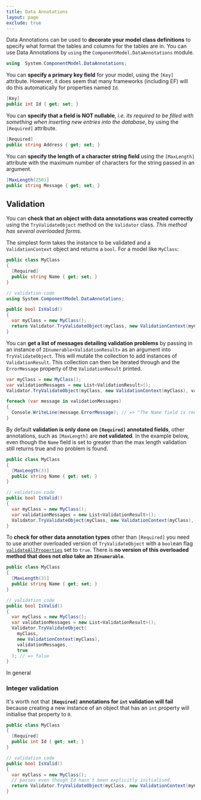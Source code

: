 ```yaml
---
title: Data Annotations
layout: page
exclude: true
---
```


Data Annotations can be used to **decorate your model class definitions** to specify what format the tables and columns for the tables are in. You can use Data Annotations by `using` the `ComponentModel.DataAnnotations` module.
```csharp
using  System.ComponentModel.DataAnnotations;
```

You can **specify a primary key field** for your model, using the `[Key]` attribute. However, it does seem that many frameworks (including EF) will do this automatically for properties named `Id`.
```csharp
[Key]
public int Id { get; set; }
```

You can **specify that a field is NOT nullable**, *i.e. its required to be filled with something when inserting new entries into the database*, by using the `[Required]` attribute.
```csharp
[Required]
public string Address { get; set; }
```

You can **specify the length of a character string field** using the `[MaxLength]` attribute with the maximum number of characters for the string passed in an argument.
```csharp
[MaxLength(250)]
public string Message { get; set; }
```

## Validation

You can **check that an object with data annotations was created correctly** using the `TryValidateObject` method on the `Validator` class. *This method has several overloaded forms*. 

The simplest form takes the instance to be validated and a `ValidationContext` object and returns a `bool`. For a model like `MyClass`:
```csharp
public class MyClass
{
  [Required]
  public string Name { get; set; }
}

// validation code
using System.ComponentModel.DataAnnotations;

public bool IsValid()
{
  var myClass = new MyClass();
  return Validator.TryValidateObject(myClass, new ValidationContext(myClass)); // => false
}
```

You can **get a list of messages detailing validation problems** by passing in an instance of `IEnumerable<ValidationResult>` as an argument into `TryValidateObject`. This will mutate the collection to add instances of `ValidationResult`. This collection can then be iterated through and the `ErrorMessage` property of the `ValidationResult` printed.
```csharp
var myClass = new MyClass();
var validationMessages = new List<ValidationResult>();
Validator.TryValidateObject(myClass, new ValidationContext(myClass), validationMessages);

foreach (var message in validationMessages)
{
  Console.WriteLine(message.ErrorMessage); // => "The Name field is required."
}
```

By default **validation is only done on `[Required]` annotated fields**, other annotations, such as `[MaxLength]` are **not validated**. In the example below, even though the `Name` field is set to greater than the max length validation still returns true and no problem is found.
```csharp
public class MyClass
{
  [MaxLength(3)]
  public string Name { get; set; }
}

// validation code
public bool IsValid()
{
  var myClass = new MyClass();
  var validationMessages = new List<ValidationResult>();
  Validator.TryValidateObject(myClass, new ValidationContext(myClass), validationMessages); // => true
}
```

To **check for other data annotation types** other than `[Required]` you need to use another overloaded version of `TryValidateObject` with a `bool`ean flag [`validateAllProperties`][1] set to `true`. There is **no version of this overloaded method that does not *also* take an `IEnumerable`**.
```csharp
public class MyClass
{
  [MaxLength(3)]
  public string Name { get; set; }
}

// validation code
public bool IsValid()
{
  var myClass = new MyClass();
  var validationMessages = new List<ValidationResult>();
  Validator.TryValidateObject(
    myClass, 
    new ValidationContext(myClass), 
    validationMessages, 
    true
  ); // => false
}
```

[1]: https://docs.microsoft.com/en-us/dotnet/api/system.componentmodel.dataannotations.validator.tryvalidateobject?view=netcore-3.1#System_ComponentModel_DataAnnotations_Validator_TryValidateObject_System_Object_System_ComponentModel_DataAnnotations_ValidationContext_System_Collections_Generic_ICollection_System_ComponentModel_DataAnnotations_ValidationResult__System_Boolean_

In general

### Integer validation

It's worth not that **`[Required]` annotations for `int` validation will fail** because creating a new instance of an object that has an `int` property will initialise that property to `0`.
```csharp
public class MyClass
{
  [Required]
  public int Id { get; set; }
}

// validation code
public bool IsValid()
{
  var myClass = new MyClass();
  // passes even though Id hasn't been explicitly initialised.
  return Validator.TryValidateObject(myClass, new ValidationContext(myClass)); // => true
}
```


<!--stackedit_data:
eyJoaXN0b3J5IjpbMTU1MjE5NjkxLC05NDYyNDM4MDgsMjQzNz
U4Njc1LDU1NzAzMTUwNF19
-->